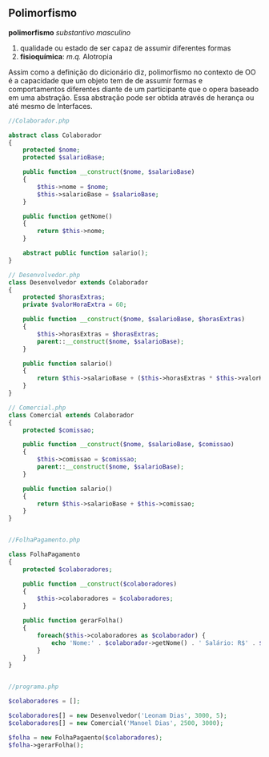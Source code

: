 ## Polimorfismo

**polimorfismo**
_substantivo masculino_

1. qualidade ou estado de ser capaz de assumir diferentes formas
2. **fisioquímica**: _m.q._ Alotropia

Assim como a definição do dicionário diz, polimorfismo no contexto de OO é a capacidade que um objeto tem de de assumir formas e comportamentos diferentes diante de um participante que o opera baseado em uma abstração.
Essa abstração pode ser obtida através de herança ou até mesmo de Interfaces.

```php
//Colaborador.php

abstract class Colaborador
{
    protected $nome;
    protected $salarioBase;

    public function __construct($nome, $salarioBase)
    {
        $this->nome = $nome;
        $this->salarioBase = $salarioBase;
    }

    public function getNome()
    {
        return $this->nome;
    }

    abstract public function salario();
}

// Desenvolvedor.php
class Desenvolvedor extends Colaborador
{
    protected $horasExtras;
    private $valorHoraExtra = 60;

    public function __construct($nome, $salarioBase, $horasExtras)
    {
        $this->horasExtras = $horasExtras;
        parent::__construct($nome, $salarioBase);
    }

    public function salario()
    {
        return $this->salarioBase + ($this->horasExtras * $this->valorHoraExtra);
    }
}

// Comercial.php
class Comercial extends Colaborador
{
    protected $comissao;

    public function __construct($nome, $salarioBase, $comissao)
    {
        $this->comissao = $comissao;
        parent::__construct($nome, $salarioBase);
    }

    public function salario()
    {
        return $this->salarioBase + $this->comissao;
    }
}


//FolhaPagamento.php

class FolhaPagamento
{
    protected $colaboradores;

    public function __construct($colaboradores)
    {
        $this->colaboradores = $colaboradores;
    }

    public function gerarFolha()
    {
        foreach($this->colaboradores as $colaborador) {
            echo 'Nome:' . $colaborador->getNome() . ' Salário: R$' . $colaborador->salario();
        }
    }
}


//programa.php

$colaboradores = [];

$colaboradores[] = new Desenvolvedor('Leonam Dias', 3000, 5);
$colaboradores[] = new Comercial('Manoel Dias', 2500, 3000);

$folha = new FolhaPagaento($colaboradores);
$folha->gerarFolha();
```

